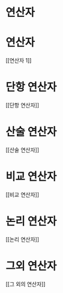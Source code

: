 # 연산자

# 연산자

[[연산자 1]]

# 단항 연산자

[[단항 연산자]]

# 산술 연산자

[[산술 연산자]]

# 비교 연산자

[[비교 연산자]]

# 논리 연산자

[[논리 연산자]]

# 그외 연산자

[[그 외의 연산자]]

